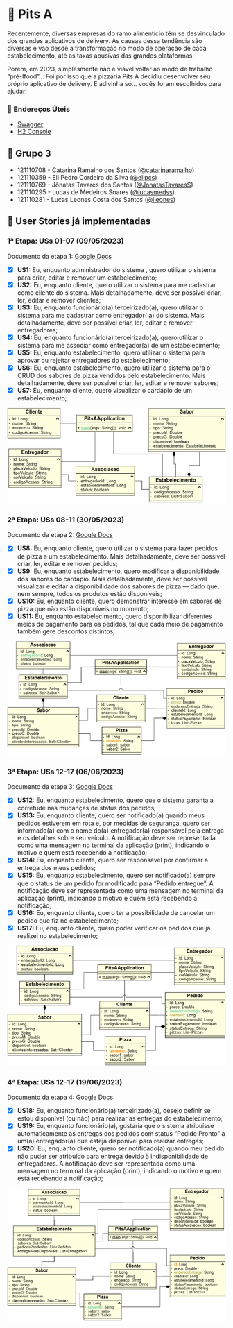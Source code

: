 # 🍕 Pits A

Recentemente, diversas empresas do ramo alimentício têm se desvinculado dos grandes aplicativos de delivery. As causas
dessa tendência são diversas e vão desde a transformação no modo de operação de cada estabelecimento, até as taxas
abusivas das grandes plataformas.

Porém, em 2023, simplesmente não é viável voltar ao modo de trabalho “pré-Ifood”... Foi por isso que a pizzaria Pits A
decidiu desenvolver seu próprio aplicativo de delivery. E adivinha só… vocês foram escolhidos para ajudar!

### 🔗 Endereços Úteis

- [Swagger](http://localhost:8080/swagger-ui/index.html)
- [H2 Console](http://localhost:8080/h2-console)

## 🤝 Grupo 3

- 121110708 - Catarina Ramalho dos Santos ([@catarinaramalho](https://github.com/catarinaramalho))
- 121110359 - Eli Pedro Cordeiro da Silva ([@elipcs](https://github.com/elipcs))
- 121110769 - Jônatas Tavares dos Santos ([@JonatasTavaresS](https://github.com/JonatasTavaresS))
- 121110295 - Lucas de Medeiros Soares ([@lucasmedss](https://github.com/lucasmedss))
- 121110281 - Lucas Leones Costa dos Santos ([@lleones](https://github.com/lleones))

## 📑 User Stories já implementadas

### 1ª Etapa: USs 01-07 (09/05/2023)

Documento da etapa 1:
[Google Docs](https://docs.google.com/document/d/1Z1PlNvylBsgnuWbqO3OmWrIy2PM0W75tJiZGvRxeyas/edit?usp=sharing)

- [x] **US1:** Eu, enquanto administrador do sistema , quero utilizar o sistema para criar, editar e remover um
  estabelecimento;
- [x] **US2:** Eu, enquanto cliente, quero utilizar o sistema para me cadastrar como cliente do sistema. Mais
  detalhadamente, deve ser possível criar, ler, editar e remover clientes;
- [x] **US3:** Eu, enquanto funcionário(a) terceirizado(a), quero utilizar o sistema para me cadastrar como entregador(
  a) do sistema. Mais detalhadamente, deve ser possível criar, ler, editar e remover entregadores;
- [x] **US4:** Eu, enquanto funcionário(a) terceirizado(a), quero utilizar o sistema para me associar como entregador(a)
  de um estabelecimento;
- [x] **US5:** Eu, enquanto estabelecimento, quero utilizar o sistema para aprovar ou rejeitar entregadores do
  estabelecimento;
- [x] **US6:** Eu, enquanto estabelecimento, quero utilizar o sistema para o CRUD dos sabores de pizza vendidos pelo
  estabelecimento. Mais detalhadamente, deve ser possível criar, ler, editar e remover sabores;
- [x] **US7:** Eu, enquanto cliente, quero visualizar o cardápio de um estabelecimento;

![Diagrama de Classes da Etapa 1](./docs/diagrama_etapa1.png "Diagrama de Classes da Etapa 1")

### 2ª Etapa: USs 08-11 (30/05/2023)

Documento da etapa 2:
[Google Docs](https://docs.google.com/document/d/1PTA8RlR87_ynEMZl82-MOvU16_jNXm3d3pJ9zIHIwo0/edit?usp=sharing)

- [x] **US8:** Eu, enquanto cliente, quero utilizar o sistema para fazer pedidos de pizza a um estabelecimento. Mais
  detalhadamente, deve ser possível criar, ler, editar e remover pedidos;
- [x] **US9:** Eu, enquanto estabelecimento, quero modificar a disponibilidade dos sabores do cardápio. Mais
  detalhadamente, deve ser possível visualizar e editar a disponibilidade dos sabores de pizza — dado que, nem sempre,
  todos os produtos estão disponíveis;
- [x] **US10:** Eu, enquanto cliente, quero demonstrar interesse em sabores de pizza que não estão disponíveis no
  momento;
- [x] **US11:** Eu, enquanto estabelecimento, quero disponibilizar diferentes meios de pagamento para os pedidos, tal
  que cada meio de pagamento também gere descontos distintos;

![Diagrama de Classes da Etapa 2](./docs/diagrama_etapa2.png "Diagrama de Classes da Etapa 2")

### 3ª Etapa: USs 12-17 (06/06/2023)

Documento da etapa 3:
[Google Docs](https://docs.google.com/document/d/1Je2O1NmpXsgmPoP1U4JmC7pUQo9NP1RaWNzUWAVEHrg/edit?usp=sharing)

- [x] **US12:** Eu, enquanto estabelecimento, quero que o sistema garanta a corretude nas mudanças de status dos
  pedidos;
- [x] **US13:** Eu, enquanto cliente, quero ser notificado(a) quando meus pedidos estiverem em rota e, por medidas de
  segurança, quero ser informado(a) com o nome do(a) entregador(a) responsável pela entrega e os detalhes sobre seu
  veículo. A notificação deve ser representada como uma mensagem no terminal da aplicação (print), indicando o motivo e
  quem está recebendo a notificação;
- [x] **US14:** Eu, enquanto cliente, quero ser responsável por confirmar a entrega dos meus pedidos;
- [x] **US15:** Eu, enquanto estabelecimento, quero ser notificado(a) sempre que o status de um pedido for modificado
  para “Pedido entregue”. A notificação deve ser representada como uma mensagem no terminal da aplicação (print),
  indicando o motivo e quem está recebendo a notificação;
- [x] **US16:** Eu, enquanto cliente, quero ter a possibilidade de cancelar um pedido que fiz no estabelecimento;
- [x] **US17:** Eu, enquanto cliente, quero poder verificar os pedidos que já realizei no estabelecimento;

![Diagrama de Classes da Etapa 3](./docs/diagrama_etapa3.png "Diagrama de Classes da Etapa 3")

### 4ª Etapa: USs 12-17 (19/06/2023)

Documento da etapa 4:
[Google Docs](https://docs.google.com/document/d/1nKsjnTvEPCdrOVvCPE-wZq8e8lM5cnm2x6bcUdI4HEk/edit?usp=sharing)

- [x] **US18:** Eu, enquanto funcionário(a) terceirizado(a), desejo definir se estou disponível (ou não) para realizar
  as entregas do estabelecimento;
- [x] **US19:** Eu, enquanto funcionário(a), gostaria que o sistema atribuísse automaticamente as entregas dos pedidos
  com status “Pedido Pronto” a um(a) entregador(a) que esteja disponível para realizar entregas;
- [x] **US20:** Eu, enquanto cliente, quero ser notificado(a) quando meu pedido não puder ser atribuído para entrega
  devido à indisponibilidade de entregadores. A notificação deve ser representada como uma mensagem no terminal da
  aplicação (print), indicando o motivo e quem está recebendo a notificação;

![Diagrama de Classes da Etapa 4](./docs/diagrama_etapa4.png "Diagrama de Classes da Etapa 4")

